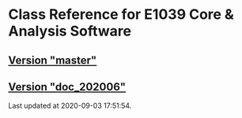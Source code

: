 # Class Reference for E1039 Core & Analysis Software
## [Version "master"](master/)
## [Version "doc_202006"](doc_202006/)
Last updated at 2020-09-03 17:51:54.
